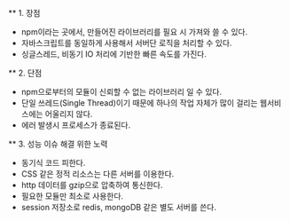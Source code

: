 ** 1. 장점

- npm이라는 곳에서, 만들어진 라이브러리를 필요 시 가져와 쓸 수 있다.
- 자바스크립트를 동일하게 사용해서 서버단 로직을 처리할 수 있다.
- 싱글스레드, 비동기 IO 처리에 기반한 빠른 속도를 가진다.


** 2. 단점 

- npm으로부터의 모듈이 신뢰할 수 없는 라이브러리 일 수 있다.
- 단일 쓰레드(Single Thread)이기 때문에 하나의 작업 자체가 많이 걸리는 웹서비스에는 어울리지 않다.
- 에러 발생시 프로세스가 종료된다.

** 3. 성능 이슈 해결 위한 노력 

- 동기식 코드 피한다. 
- CSS 같은 정적 리소스는 다른 서버를 이용한다. 
- http 데이터를 gzip으로 압축하여 통신한다. 
- 필요한 모듈만 최소로 사용한다. 
- session 저장소로 redis, mongoDB 같은 별도 서버를 쓴다.
